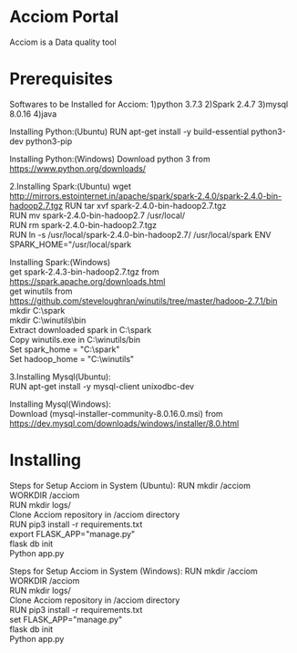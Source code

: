 # Acciom Portal
Acciom is a Data quality tool

# Prerequisites
Softwares to be Installed for Acciom:
1)python 3.7.3
2)Spark 2.4.7
3)mysql 8.0.16
4)java

Installing Python:(Ubuntu)
RUN apt-get install -y build-essential python3-dev python3-pip

Installing Python:(Windows)
Download python 3 from https://www.python.org/downloads/

2.Installing Spark:(Ubuntu)
wget http://mirrors.estointernet.in/apache/spark/spark-2.4.0/spark-2.4.0-bin-hadoop2.7.tgz
RUN tar xvf spark-2.4.0-bin-hadoop2.7.tgz <br>
RUN mv spark-2.4.0-bin-hadoop2.7 /usr/local/ <br>
RUN rm spark-2.4.0-bin-hadoop2.7.tgz  <br>
RUN ln -s /usr/local/spark-2.4.0-bin-hadoop2.7/ /usr/local/spark
ENV SPARK_HOME="/usr/local/spark

Installing Spark:(Windows) <br>
get spark-2.4.3-bin-hadoop2.7.tgz from https://spark.apache.org/downloads.html <br>
get winutils from  https://github.com/steveloughran/winutils/tree/master/hadoop-2.7.1/bin <br>
mkdir C:\spark <br>
mkdir C:\winutils\bin <br>
Extract downloaded spark in C:\spark <br>
Copy winutils.exe in C:\winutils/bin <br>
Set spark_home = "C:\spark" <br>
Set hadoop_home = "C:\winutils" <br>


3.Installing Mysql(Ubuntu): <br>
RUN apt-get install -y mysql-client unixodbc-dev

Installing Mysql(Windows): <br>
Download (mysql-installer-community-8.0.16.0.msi) from https://dev.mysql.com/downloads/windows/installer/8.0.html  



# Installing

Steps for Setup Acciom in System (Ubuntu):
RUN mkdir /acciom  <br>
WORKDIR /acciom <br>
RUN mkdir logs/  <br>
Clone Acciom repository in /acciom directory <br>
RUN pip3 install -r requirements.txt <br>
export FLASK_APP="manage.py" <br>
flask db init <br>
Python app.py

Steps for Setup Acciom in System (Windows):
RUN mkdir /acciom  <br>
WORKDIR /acciom  <br>
RUN mkdir logs/ <br>
Clone Acciom repository in /acciom directory <br>
RUN pip3 install -r requirements.txt <br>
set FLASK_APP="manage.py" <br>
flask db init  <br>
Python app.py 

